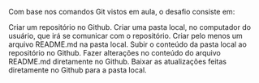 Com base nos comandos Git vistos em aula, o desafio consiste em:

Criar um repositório no Github. Criar uma pasta local, no computador do usuário, que irá se comunicar com o repositório. Criar pelo menos um arquivo README.md na pasta local. Subir o conteúdo da pasta local ao repositório no Github. Fazer alterações no conteúdo do arquivo README.md diretamente no Github. Baixar as atualizações feitas diretamente no Github para a pasta local.
